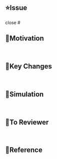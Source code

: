 <!-- 
Title: [prefix] #이슈번호 - 이슈 내용

Ex) 
// 1번 이슈에서 새로운 기능(Feat)을 구현한 경우
[Feat] #1 - 기능 구현
// 1번 이슈에서 레이아웃(Design)을 구현한 경우
[Design] #1 - 레이아웃 구현

Prefix

[Design]: 뷰 짜기
[Feat]: 새로운 기능 구현
[Network]: 네트워크 연결
[Add]: 새로운 파일 추가, 에셋 추가 등
[Fix]: 버그, 오류 해결, 코드 수정
[Refactor]: 전면 수정이 있을 때 사용
[Chore]: 그 이외
[Docs]: README나 WIKI 등의 문서 개정
[Setting]: 세팅
[Merge]: #이슈번호 - 머지

-->

## ⭐️Issue
<!-- 현재 PR이 완료되면 함께 닫을 Issue번호 입력 -->
close #
<br/>

## 🌟Motivation
<!-- 수행한 작업에 대한 간단한 소개 -->

<br/>

## 🌟Key Changes
<!-- 이번 PR에서 작업한 핵심적인 변화 -->

<br/>

## 🌟Simulation
<!-- Gif나 이미지로 작업한 화면을 보여줌 -->

<br/>

## 🌟To Reviewer
<!-- 핵심적으로 봐주었으면 하는 부분, 질문하고 싶은 부분 등 -->

<br/>

## 🌟Reference
<!-- 참고자료 -->

<br/>

